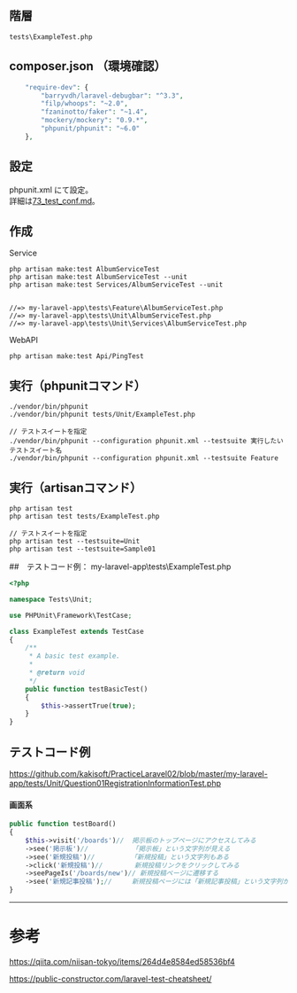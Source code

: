## 階層
```
tests\ExampleTest.php
```

## composer.json  （環境確認）
```php
    "require-dev": {
        "barryvdh/laravel-debugbar": "^3.3",
        "filp/whoops": "~2.0",
        "fzaninotto/faker": "~1.4",
        "mockery/mockery": "0.9.*",
        "phpunit/phpunit": "~6.0"
    },
```

## 設定
phpunit.xml にて設定。  
詳細は[73_test_conf.md](./73_test_conf.md)。


## 作成
Service
```
php artisan make:test AlbumServiceTest
php artisan make:test AlbumServiceTest --unit
php artisan make:test Services/AlbumServiceTest --unit


//=> my-laravel-app\tests\Feature\AlbumServiceTest.php
//=> my-laravel-app\tests\Unit\AlbumServiceTest.php
//=> my-laravel-app\tests\Unit\Services\AlbumServiceTest.php
```

WebAPI
```
php artisan make:test Api/PingTest
```


## 実行（phpunitコマンド）
```
./vendor/bin/phpunit
./vendor/bin/phpunit tests/Unit/ExampleTest.php

// テストスイートを指定
./vendor/bin/phpunit --configuration phpunit.xml --testsuite 実行したいテストスイート名
./vendor/bin/phpunit --configuration phpunit.xml --testsuite Feature
```

## 実行（artisanコマンド）
```
php artisan test
php artisan test tests/ExampleTest.php

// テストスイートを指定
php artisan test --testsuite=Unit
php artisan test --testsuite=Sample01
```


##　テストコード例： my-laravel-app\tests\ExampleTest.php
``` php
<?php

namespace Tests\Unit;

use PHPUnit\Framework\TestCase;

class ExampleTest extends TestCase
{
    /**
     * A basic test example.
     *
     * @return void
     */
    public function testBasicTest()
    {
        $this->assertTrue(true);
    }
}
```

## テストコード例
https://github.com/kakisoft/PracticeLaravel02/blob/master/my-laravel-app/tests/Unit/Question01RegistrationInformationTest.php  



#### 画面系
```php
public function testBoard()
{
    $this->visit('/boards')//  掲示板のトップページにアクセスしてみる
    ->see('掲示板')//           「掲示板」という文字列が見える
    ->see('新規投稿')//         「新規投稿」という文字列もある
    ->click('新規投稿')//        新規投稿リンクをクリックしてみる
    ->seePageIs('/boards/new')// 新規投稿ページに遷移する
    ->see('新規記事投稿');//     新規投稿ページには「新規記事投稿」という文字列がある
}
```

______________________________________________________________________________________________________
# 参考
https://qiita.com/niisan-tokyo/items/264d4e8584ed58536bf4  

https://public-constructor.com/laravel-test-cheatsheet/  



